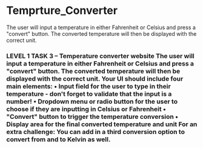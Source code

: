 # Temprture_Converter
The user will input a temperature in either Fahrenheit or Celsius and press a "convert" button. The converted temperature will then be displayed with the correct unit.
<h3>LEVEL 1 TASK 3 – Temperature converter website
The user will input a temperature in either Fahrenheit or Celsius and press a "convert" button. The converted temperature will then be displayed with the correct unit.
Your UI should include four main elements:
•	Input field for the user to type in their temperature - don't forget to validate that the input is a number!
•	Dropdown menu or radio button for the user to choose if they are inputting in Celsius or Fahrenheit
•	"Convert" button to trigger the temperature conversion
•	Display area for the final converted temperature and unit
For an extra challenge: You can add in a third conversion option to convert from and to Kelvin as well. 
</h3>
